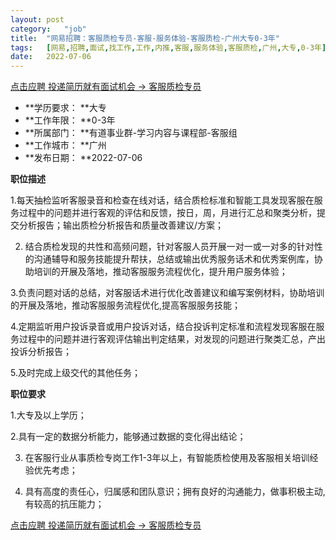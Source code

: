 ```yaml
---
layout:	post
category:	"job"
title:	"网易招聘：客服质检专员-客服-服务体验-客服质检-广州大专0-3年"
tags:	[网易,招聘,面试,找工作,工作,内推,客服,服务体验,客服质检,广州,大专,0-3年]
date:	2022-07-06
---
```


[点击应聘 投递简历就有面试机会 ->  客服质检专员](http://mobile.bole.netease.com/bole/boleDetail?id=17846&employeeId=346f03c3cda5f04c&key=all)



- **学历要求： **大专
- **工作年限： **0-3年
- **所属部门： **有道事业群-学习内容与课程部-客服组
- **工作城市： **广州
- **发布日期： **2022-07-06



**职位描述**

1.每天抽检监听客服录音和检查在线对话，结合质检标准和智能工具发现客服在服务过程中的问题并进行客观的评估和反馈，按日，周，月进行汇总和聚类分析，提交分析报告；输出质检分析报告和质量改善建议/方案；

2. 结合质检发现的共性和高频问题，针对客服人员开展一对一或一对多的针对性的沟通辅导和服务技能提升帮扶，总结或输出优秀服务话术和优秀案例库，协助培训的开展及落地，推动客服服务流程优化，提升用户服务体验；

3.负责问题对话的总结，对客服话术进行优化改善建议和编写案例材料，协助培训的开展及落地，推动客服服务流程优化,提高客服服务技能；

4.定期监听用户投诉录音或用户投诉对话，结合投诉判定标准和流程发现客服在服务过程中的问题并进行客观评估输出判定结果，对发现的问题进行聚类汇总，产出投诉分析报告；

5.及时完成上级交代的其他任务；



**职位要求**

1.大专及以上学历；

2.具有一定的数据分析能力，能够通过数据的变化得出结论；

3. 在客服行业从事质检专岗工作1-3年以上，有智能质检使用及客服相关培训经验优先考虑；

4. 具有高度的责任心，归属感和团队意识；拥有良好的沟通能力，做事积极主动, 有较高的抗压能力；



[点击应聘 投递简历就有面试机会 ->  客服质检专员](http://mobile.bole.netease.com/bole/boleDetail?id=17846&employeeId=346f03c3cda5f04c&key=all)